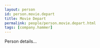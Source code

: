```yaml
---
layout: person
id: person.movie.depart
title: Movie Depart
permalink: people/person.movie.depart.html
tags: [company.hammer]
---
```


Person details...